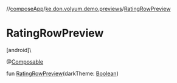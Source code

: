 //[composeApp](../../index.md)/[ke.don.volyum.demo.previews](index.md)/[RatingRowPreview](-rating-row-preview.md)

# RatingRowPreview

[android]\

@[Composable](https://developer.android.com/reference/kotlin/androidx/compose/runtime/Composable.html)

fun [RatingRowPreview](-rating-row-preview.md)(darkTheme: [Boolean](https://kotlinlang.org/api/core/kotlin-stdlib/kotlin/-boolean/index.html))